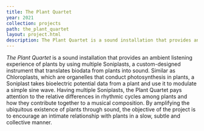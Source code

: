 ```yaml
---
title: The Plant Quartet
year: 2021
collection: projects
path: the_plant_quartet
layout: project.html
description: The Plant Quartet is a sound installation that provides an ambient listening experience of plants by using multiple Soniplasts.
---
```

<i>The Plant Quartet</i> is a sound installation that provides an ambient listening experience of plants by using multiple Soniplasts, a custom-designed instrument that translates biodata from plants into sound. Similar as Chloroplasts, which are organelles that conduct photosynthesis in plants, a Soniplast takes bioelectric potential data from a plant and use it to modulate a simple sine wave. Having multiple Soniplasts, the Plant Quartet pays attention to the relative differences in rhythmic cycles among plants and how they contribute together to a musical composition. By amplifying the ubiquitous existence of plants through sound, the objective of the project is to encourage an intimate relationship with plants in a slow, subtle and collective manner.
